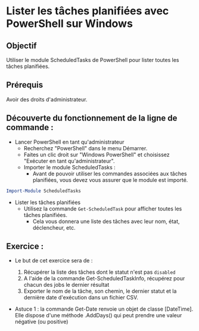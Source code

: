 # Lister les tâches planifiées avec PowerShell sur Windows

## Objectif 

Utiliser le module ScheduledTasks de PowerShell pour lister toutes les tâches planifiées.

## Prérequis

Avoir des droits d'administrateur.

## Découverte du fonctionnement de la ligne de commande :

* Lancer PowerShell en tant qu'administrateur
  * Recherchez "PowerShell" dans le menu Démarrer.
  * Faites un clic droit sur "Windows PowerShell" et choisissez "Exécuter en tant qu'administrateur".
  * Importer le module ScheduledTasks :
     * Avant de pouvoir utiliser les commandes associées aux tâches planifiées, vous devez vous assurer que le module est importé.

```powershell
Import-Module ScheduledTasks
```

* Lister les tâches planifiées
  * Utilisez la commande ```Get-ScheduledTask``` pour afficher toutes les tâches planifiées.
    * Cela vous donnera une liste des tâches avec leur nom, état, déclencheur, etc.

## Exercice :

* Le but de cet exercice sera de :
   1. Récupérer la liste des tâches dont le statut n'est pas ```disabled```
   2. A l'aide de la commande Get-ScheduledTaskInfo, récupérez pour chacun des jobs le dernier résultat
   3. Exporter le nom de la tâche, son chemin, le dernier statut et la dernière date d'exécution dans un fichier CSV.
 
* Astuce 1 : la commande Get-Date renvoie un objet de classe [DateTime]. Elle dispose d'une méthode .AddDays() qui peut prendre une valeur négative (ou positive)
